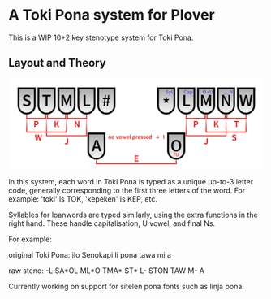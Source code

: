 # A Toki Pona system for Plover #

This is a WIP 10+2 key stenotype system for Toki Pona.

## Layout and Theory ##

![Toki Pona JNL Layout](toki_pona_jnl_layout.jpg)

In this system, each word in Toki Pona is typed as a unique up-to-3 letter code, generally corresponding to the first three letters of the word. For example: 'toki' is TOK, 'kepeken' is KEP, etc. 

Syllables for loanwords are typed similarly, using the extra functions in the right hand. These handle capitalisation, U vowel, and final Ns.



For example:

original Toki Pona: ilo Senokapi li pona tawa mi a

raw steno: -L SA\*OL ML\*O TMA\* ST\* L- STON TAW M- A



Currently working on support for sitelen pona fonts such as linja pona.